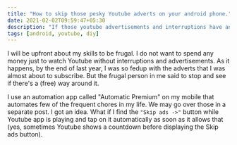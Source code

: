 ```yaml
---
title: "How to skip those pesky Youtube adverts on your android phone."
date: 2021-02-02T09:59:47+05:30
description: "If those youtube advertisements and interruptions have annoyed the hell out of you, you can automate skipping them using this android automation."
tags: [android, youtube, diy]
---
```


I will be upfront about my skills to be frugal. I do not want to spend any money just to watch Youtube without interruptions and advertisements. As it happens, by the end of last year, I was so fedup with the adverts that I was almost about to subscribe. But the frugal person in me said to stop and see if there's a (free) way around it.

I use an automation app called "Automatic Premium" on my mobile that automates few of the frequent chores in my life. We may go over those in a separate post. 
I got an idea. What if I find the `"Skip ads ->"` button while Youtube app is playing and tap on it automatically as soon as it allows that (yes, sometimes Youtube shows a countdown before displaying the Skip ads button).

